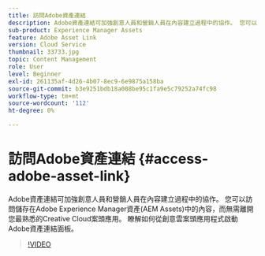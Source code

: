 ```yaml
---
title: 訪問Adobe資產連結
description: Adobe資產連結可加強創意人員和營銷人員在內容建立過程中的協作。 您可以訪問儲存在Adobe Experience Manager資產(AEM Assets)中的內容，而無需離開您最熟悉的Creative Cloud案頭應用。 瞭解如何從創意雲案頭應用程式啟動Adobe資產連結面板。
sub-product: Experience Manager Assets
feature: Adobe Asset Link
version: Cloud Service
thumbnail: 33733.jpg
topic: Content Management
role: User
level: Beginner
exl-id: 261135af-4d26-4b07-8ec9-6e9875a158ba
source-git-commit: b3e9251bdb18a008be95c1fa9e5c79252a74fc98
workflow-type: tm+mt
source-wordcount: '112'
ht-degree: 0%

---
```


# 訪問Adobe資產連結 {#access-adobe-asset-link}

Adobe資產連結可加強創意人員和營銷人員在內容建立過程中的協作。 您可以訪問儲存在Adobe Experience Manager資產(AEM Assets)中的內容，而無需離開您最熟悉的Creative Cloud案頭應用。 瞭解如何從創意雲案頭應用程式啟動Adobe資產連結面板。

>[!VIDEO](https://video.tv.adobe.com/v/33733?quality=12&learn=on)
